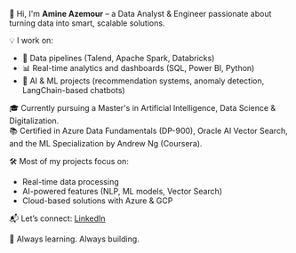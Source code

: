 👋 Hi, I'm **Amine Azemour** – a Data Analyst & Engineer passionate about turning data into smart, scalable solutions.

💡 I work on:
- 🚀 Data pipelines (Talend, Apache Spark, Databricks)
- 📊 Real-time analytics and dashboards (SQL, Power BI, Python)
- 🤖 AI & ML projects (recommendation systems, anomaly detection, LangChain-based chatbots)

🎓 Currently pursuing a Master's in Artificial Intelligence, Data Science & Digitalization.  
📚 Certified in Azure Data Fundamentals (DP-900), Oracle AI Vector Search, and the ML Specialization by Andrew Ng (Coursera).

🛠️ Most of my projects focus on:
- Real-time data processing  
- AI-powered features (NLP, ML models, Vector Search)  
- Cloud-based solutions with Azure & GCP

📬 Let’s connect: [LinkedIn](https://www.linkedin.com/in/amine-azemour)

🌱 Always learning. Always building.
